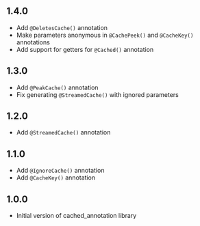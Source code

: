 ## 1.4.0
* Add `@DeletesCache()` annotation
* Make parameters anonymous in `@CachePeek()` and `@CacheKey()` annotations
* Add support for getters for `@Cached()` annotation

## 1.3.0
* Add `@PeakCache()` annotation
* Fix generating `@StreamedCache()` with ignored parameters

## 1.2.0
* Add `@StreamedCache()` annotation

## 1.1.0
* Add `@IgnoreCache()` annotation
* Add `@CacheKey()` annotation

## 1.0.0
* Initial version of cached_annotation library
